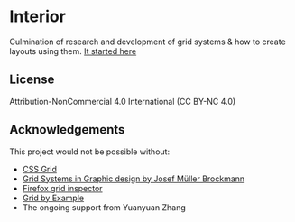 # Interior

Culmination of research and development of grid systems &amp; how to create layouts using them.
[It started here](https://codepen.io/morganfeeney/post/dont-build-bootstrap-style-grid-systems-with-flexbox)

## License

Attribution-NonCommercial 4.0 International (CC BY-NC 4.0)

## Acknowledgements

This project would not be possible without:
* [CSS Grid](https://www.w3.org/TR/css-grid-1/)
* [Grid Systems in Graphic design by Josef Müller Brockmann](https://en.wikipedia.org/wiki/Josef_M%C3%BCller-Brockmann)
* [Firefox grid inspector](https://developer.mozilla.org/en-US/docs/Tools/Page_Inspector/How_to/Examine_grid_layouts)
* [Grid by Example](http://gridbyexample.com)
* The ongoing support from Yuanyuan Zhang
